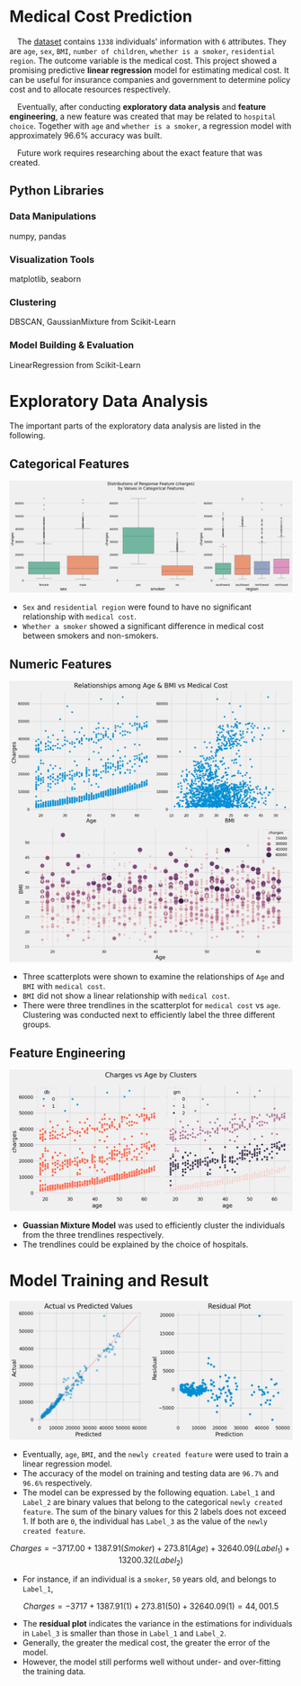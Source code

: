 # Medical Cost Prediction
&emsp;The [dataset](https://github.com/stedy/Machine-Learning-with-R-datasets/blob/master/insurance.csv) contains `1338` individuals' information with `6` attributes. They are `age`, `sex`, `BMI`, `number of children`, `whether is a smoker`, `residential region`. The outcome variable is the medical cost. This project showed a promising predictive **linear regression** model for estimating medical cost. It can be useful for insurance companies and government to determine policy cost and to allocate resources respectively. 

&emsp;Eventually, after conducting **exploratory data analysis** and **feature engineering**, a new feature was created that may be related to `hospital choice`. Together with `age` and `whether is a smoker`, a regression model with approximately 96.6% accuracy was built.

&emsp;Future work requires researching about the exact feature that was created. 

## Python Libraries
### Data Manipulations
numpy, pandas
### Visualization Tools
matplotlib, seaborn
### Clustering
DBSCAN, GaussianMixture from Scikit-Learn
### Model Building & Evaluation
LinearRegression from Scikit-Learn

# Exploratory Data Analysis
The important parts of the exploratory data analysis are listed in the following.

## Categorical Features
![Categorical Features](https://github.com/moscmh/portfolio/blob/main/Linear_Regression/Medical_Cost_Prediction/plot/categorical.png?raw=true)
* `Sex` and `residential region` were found to have no significant relationship with `medical cost`.
* `Whether a smoker` showed a significant difference in medical cost between smokers and non-smokers.

## Numeric Features
![Numeric Features](https://github.com/moscmh/portfolio/blob/main/Linear_Regression/Medical_Cost_Prediction/plot/numeric.png?raw=true)
* Three scatterplots were shown to examine the relationships of `Age` and `BMI` with `medical cost`.
* `BMI` did not show a linear relationship with `medical cost`.
* There were three trendlines in the scatterplot for `medical cost` vs `age`. Clustering was conducted next to efficiently label the three different groups.

## Feature Engineering
![Feature engineering](https://github.com/moscmh/portfolio/blob/main/Linear_Regression/Medical_Cost_Prediction/plot/feature_engineering.png?raw=true)
* **Guassian Mixture Model** was used to efficiently cluster the individuals from the three trendlines respectively.
* The trendlines could be explained by the choice of hospitals.

# Model Training and Result
![Metrics](https://github.com/moscmh/portfolio/blob/main/Linear_Regression/Medical_Cost_Prediction/plot/metrics.png?raw=true)
* Eventually, `age`, `BMI`, and the `newly created feature` were used to train a linear regression model.
* The accuracy of the model on training and testing data are `96.7%` and `96.6%` respectively.
* The model can be expressed by the following equation. `Label_1` and `Label_2` are binary values that belong to the categorical `newly created feature`. The sum of the binary values for this 2 labels does not exceed 1. If both are `0`, the individual has `Label_3` as the value of the `newly created feature`.

$$Charges = -3717.00 + 1387.91(Smoker) + 273.81(Age) + 32640.09(Label_1) + 13200.32(Label_2)$$  

* For instance, if an individual is a `smoker`, `50` years old, and belongs to `Label_1`,

$$Charges = -3717 + 1387.91(1) + 273.81(50) + 32640.09(1) = 44,001.5$$  

* The **residual plot** indicates the variance in the estimations for individuals in `Label_3` is smaller than those in `Label_1` and `Label_2`.
* Generally, the greater the medical cost, the greater the error of the model.
* However, the model still performs well without under- and over-fitting the training data.
